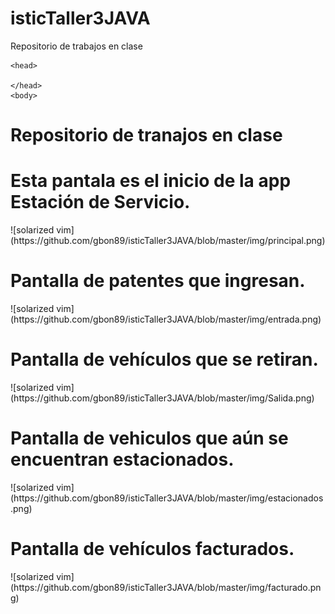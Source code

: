 # isticTaller3JAVA
 
Repositorio de trabajos en clase
<!DOCTYPE html>

    <head>
        
    </head>
    <body>
       
       
 <h1> Repositorio de tranajos en clase</h1>
<h1>Esta pantala es el inicio de la app Estación de Servicio.</h1>
![solarized vim](https://github.com/gbon89/isticTaller3JAVA/blob/master/img/principal.png)
<h1>Pantalla de patentes que ingresan.</h1>
![solarized vim](https://github.com/gbon89/isticTaller3JAVA/blob/master/img/entrada.png)
<h1>Pantalla de vehículos que se retiran.</h1>
![solarized vim](https://github.com/gbon89/isticTaller3JAVA/blob/master/img/Salida.png)
<h1>Pantalla de vehiculos que aún se encuentran estacionados.</h1>
![solarized vim](https://github.com/gbon89/isticTaller3JAVA/blob/master/img/estacionados.png)
<h1>Pantalla de vehículos facturados.</h1>
![solarized vim](https://github.com/gbon89/isticTaller3JAVA/blob/master/img/facturado.png)
    </body>
</html>


